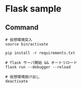 # Flask sample

## Command

```shell
# 仮想環境突入
source bin/activate

pip install -r requirements.txt

# flask サーバ開始 && オートリロード
flask run --debugger --reload

# 仮想環境抜け出し
deactivate
```
